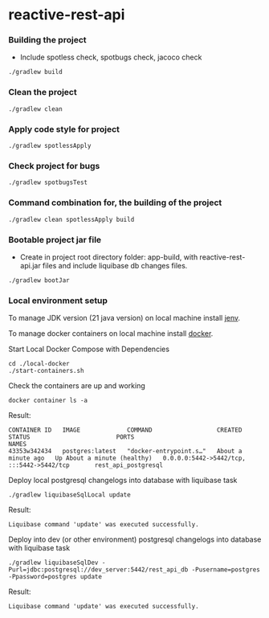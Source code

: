 # reactive-rest-api

### Building the project
* Include spotless check, spotbugs check, jacoco check

```shell script
./gradlew build
```

### Clean the project

```shell script
./gradlew clean
```

### Apply code style for project

```shell script
./gradlew spotlessApply
```

### Check project for bugs

```shell script
./gradlew spotbugsTest
```

### Command combination for, the building of the project

```shell script
./gradlew clean spotlessApply build
```

### Bootable project jar file
* Create in project root directory folder: app-build, with reactive-rest-api.jar files and include liquibase db changes files.

```shell script
./gradlew bootJar
```

### Local environment setup

To manage JDK version (21 java version) on local machine install [jenv](https://www.jenv.be/).

To manage docker containers on local machine install [docker](https://www.docker.com/get-started/).

Start Local Docker Compose with Dependencies

```shell script
cd ./local-docker
./start-containers.sh
```

Check the containers are up and working

```shell script
docker container ls -a
```
Result:
```
CONTAINER ID   IMAGE             COMMAND                  CREATED              STATUS                        PORTS                                           NAMES
43353w342434   postgres:latest   "docker-entrypoint.s…"   About a minute ago   Up About a minute (healthy)   0.0.0.0:5442->5442/tcp, :::5442->5442/tcp       rest_api_postgresql
```

Deploy local postgresql changelogs into database with liquibase task

```shell script
./gradlew liquibaseSqlLocal update
```

Result:
```
Liquibase command 'update' was executed successfully.
```

Deploy into dev (or other environment) postgresql changelogs into database with liquibase task

```shell script
./gradlew liquibaseSqlDev -Purl=jdbc:postgresql://dev_server:5442/rest_api_db -Pusername=postgres -Ppassword=postgres update
```

Result:
```
Liquibase command 'update' was executed successfully.
```

